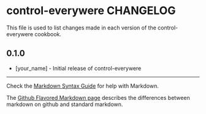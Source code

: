 control-everywere CHANGELOG
===========================

This file is used to list changes made in each version of the control-everywere cookbook.

0.1.0
-----
- [your_name] - Initial release of control-everywere

- - -
Check the [Markdown Syntax Guide](http://daringfireball.net/projects/markdown/syntax) for help with Markdown.

The [Github Flavored Markdown page](http://github.github.com/github-flavored-markdown/) describes the differences between markdown on github and standard markdown.

